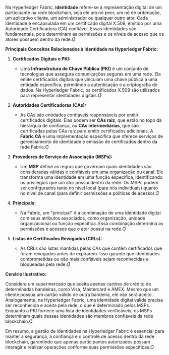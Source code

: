 Na Hyperledger Fabric, **identidade** refere-se à representação digital de um participante na rede blockchain, seja ele um nó peer, um nó de ordenação, um aplicativo cliente, um administrador ou qualquer outro ator. Cada identidade é encapsulada em um certificado digital X.509, emitido por uma Autoridade Certificadora (CA) confiável. Essas identidades são fundamentais, pois determinam as permissões e os níveis de acesso que os atores possuem dentro da rede.

**Principais Conceitos Relacionados à Identidade na Hyperledger Fabric:**

1. **Certificados Digitais e PKI:**
   - Uma **Infraestrutura de Chave Pública (PKI)** é um conjunto de tecnologias que assegura comunicações seguras em uma rede. Ela emite certificados digitais que vinculam uma chave pública a uma entidade específica, permitindo a autenticação e a criptografia de dados. Na Hyperledger Fabric, os certificados X.509 são utilizados para representar identidades digitais.

2. **Autoridades Certificadoras (CAs):**
   - As CAs são entidades confiáveis responsáveis por emitir certificados digitais. Elas podem ser **CAs raiz**, que estão no topo da hierarquia de confiança, ou **CAs intermediárias**, que são certificadas pelas CAs raiz para emitir certificados adicionais. A **Fabric CA** é uma implementação específica que oferece serviços de gerenciamento de identidade e emissão de certificados dentro da rede Fabric.

3. **Provedores de Serviço de Associação (MSPs):**
   - Um **MSP** define as regras que governam quais identidades são consideradas válidas e confiáveis em uma organização ou canal. Ele transforma uma identidade em uma função específica, identificando os privilégios que um ator possui dentro da rede. Os MSPs podem ser configurados tanto no nível local (para nós individuais) quanto no nível de canal (para definir permissões e políticas de acesso).

4. **Principals:**
   - Na Fabric, um "principal" é a combinação de uma identidade digital com seus atributos associados, como organização, unidade organizacional ou função específica. Essa combinação determina as permissões e acessos que o ator possui na rede.

5. **Listas de Certificados Revogados (CRLs):**
   - As CRLs são listas mantidas pelas CAs que contêm certificados que foram revogados antes de expirarem. Isso garante que identidades comprometidas ou não mais confiáveis sejam reconhecidas e bloqueadas pela rede.

**Cenário Ilustrativo:**

Considere um supermercado que aceita apenas cartões de crédito de determinadas bandeiras, como Visa, Mastercard e AMEX. Mesmo que um cliente possua um cartão válido de outra bandeira, ele não será aceito. Analogamente, na Hyperledger Fabric, uma identidade digital válida precisa ser reconhecida e aceita pela rede, o que é determinado pelos MSPs. Enquanto a PKI fornece uma lista de identidades verificáveis, os MSPs determinam quais dessas identidades são membros confiáveis da rede blockchain.

Em resumo, a gestão de identidades na Hyperledger Fabric é essencial para manter a segurança, a confiança e o controle de acesso dentro da rede blockchain, garantindo que apenas participantes autorizados possam interagir e realizar operações conforme suas permissões específicas. 